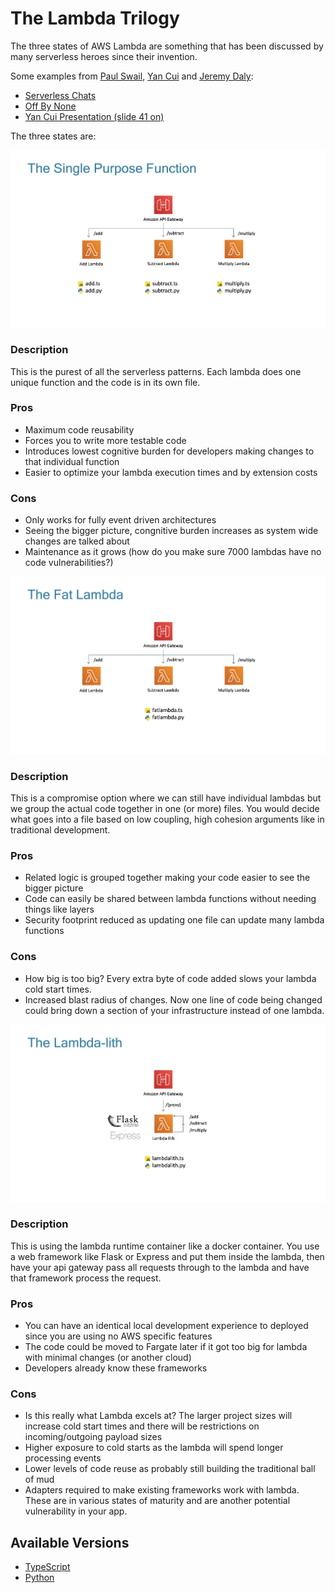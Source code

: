 # The Lambda Trilogy

The three states of AWS Lambda are something that has been discussed by many serverless heroes since their invention.

Some examples from [Paul Swail](https://twitter.com/paulswail), [Yan Cui](https://twitter.com/theburningmonk) and [Jeremy Daly](https://twitter.com/jeremy_daly):
- [Serverless Chats](https://www.serverlesschats.com/41)
- [Off By None](https://www.jeremydaly.com/newsletter-issue-63/)
- [Yan Cui Presentation (slide 41 on)](https://www.slideshare.net/theburningmonk/beware-the-potholes-on-the-road-to-serverless-224107000)

The three states are:

![arch](img/the-single-purpose-function.png)

### Description
This is the purest of all the serverless patterns. Each lambda does one unique function and the code is in its own file.

### Pros
- Maximum code reusability
- Forces you to write more testable code
- Introduces lowest cognitive burden for developers making changes to that individual function
- Easier to optimize your lambda execution times and by extension costs

### Cons
- Only works for fully event driven architectures
- Seeing the bigger picture, congnitive burden increases as system wide changes are talked about
- Maintenance as it grows (how do you make sure 7000 lambdas have no code vulnerabilities?)

![arch](img/the-fat-lambda.png)

### Description
This is a compromise option where we can still have individual lambdas but we group the actual code together in one (or more) files. You would decide what goes into a file based on low coupling, high cohesion arguments like in traditional development.

### Pros
- Related logic is grouped together making your code easier to see the bigger picture
- Code can easily be shared between lambda functions without needing things like layers
- Security footprint reduced as updating one file can update many lambda functions

### Cons
- How big is too big? Every extra byte of code added slows your lambda cold start times.
- Increased blast radius of changes. Now one line of code being changed could bring down a section of your infrastructure instead of one lambda.

![arch](img/the-lambda-lith.png)

### Description
This is using the lambda runtime container like a docker container. You use a web framework like Flask or Express and put them inside the lambda, then have your api gateway pass all requests through to the lambda and have that framework process the request.

### Pros
- You can have an identical local development experience to deployed since you are using no AWS specific features
- The code could be moved to Fargate later if it got too big for lambda with minimal changes (or another cloud)
- Developers already know these frameworks

### Cons
- Is this really what Lambda excels at? The larger project sizes will increase cold start times and there will be restrictions on incoming/outgoing payload sizes
- Higher exposure to cold starts as the lambda will spend longer processing events
- Lower levels of code reuse as probably still building the traditional ball of mud
- Adapters required to make existing frameworks work with lambda. These are in various states of maturity and are another potential vulnerability in your app.

## Available Versions

 * [TypeScript](typescript/)
 * [Python](python/)